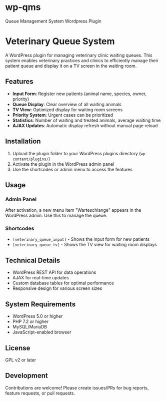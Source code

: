 # wp-qms
Queue Management System Wordpress Plugin

# Veterinary Queue System

A WordPress plugin for managing veterinary clinic waiting queues. This system enables veterinary practices and clinics to efficiently manage their patient queue and display it on a TV screen in the waiting room.

## Features

- **Input Form**: Register new patients (animal name, species, owner, priority)
- **Queue Display**: Clear overview of all waiting animals
- **TV View**: Optimized display for waiting room screens
- **Priority System**: Urgent cases can be prioritized
- **Statistics**: Number of waiting and treated animals, average waiting time
- **AJAX Updates**: Automatic display refresh without manual page reload

## Installation

1. Upload the plugin folder to your WordPress plugins directory (`wp-content/plugins/`)
2. Activate the plugin in the WordPress admin panel
3. Use the shortcodes or admin menu to access the features

## Usage

### Admin Panel
After activation, a new menu item "Warteschlange" appears in the WordPress admin. Use this to manage the queue.

### Shortcodes
- `[veterinary_queue_input]` - Shows the input form for new patients
- `[veterinary_queue_tv]` - Shows the TV view for waiting room displays

## Technical Details

- WordPress REST API for data operations
- AJAX for real-time updates
- Custom database tables for optimal performance
- Responsive design for various screen sizes

## System Requirements

- WordPress 5.0 or higher
- PHP 7.2 or higher
- MySQL/MariaDB
- JavaScript-enabled browser

## License

GPL v2 or later

## Development

Contributions are welcome! Please create issues/PRs for bug reports, feature requests, or pull requests.

